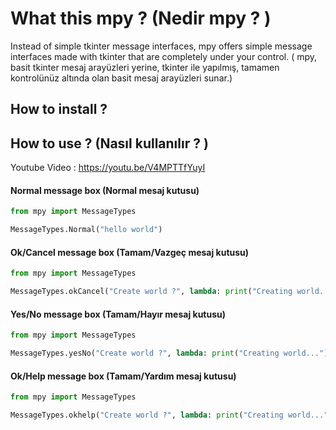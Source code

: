 # What this mpy ? (Nedir mpy ? )
Instead of simple tkinter message interfaces, mpy offers simple message interfaces made with tkinter that are completely under your control.
( mpy, basit tkinter mesaj arayüzleri yerine, tkinter ile yapılmış, tamamen kontrolünüz altında olan basit mesaj arayüzleri sunar.)

## How to install ?


## How to use ? (Nasıl kullanılır ? )

Youtube Video : https://youtu.be/V4MPTTfYuyI

#### Normal message box (Normal mesaj kutusu)

```py
from mpy import MessageTypes

MessageTypes.Normal("hello world")
```

#### Ok/Cancel message box (Tamam/Vazgeç mesaj kutusu)

```py
from mpy import MessageTypes

MessageTypes.okCancel("Create world ?", lambda: print("Creating world...")) # Lambda is the function to be executed when pressed, it can be assigned to an external function.
```

#### Yes/No message box (Tamam/Hayır mesaj kutusu)

```py
from mpy import MessageTypes

MessageTypes.yesNo("Create world ?", lambda: print("Creating world...")) # Lambda is the function to be executed when pressed, it can be assigned to an external function.
```

#### Ok/Help message box (Tamam/Yardım mesaj kutusu)

```py
from mpy import MessageTypes

MessageTypes.okhelp("Create world ?", lambda: print("Creating world..."),"https://google.com") # Lambda is the function to be executed when pressed, it can be assigned to an external function. The last parameter represents the web address to which the help button will be sent when pressed.
```
